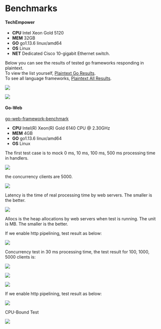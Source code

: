 # Benchmarks

#### TechEmpower
* **CPU**  Intel Xeon Gold 5120  
* **MEM** 32GB  
* **GO** go1.13.6 linux/amd64  
* **OS** Linux  
* **NET** Dedicated Cisco 10-gigabit Ethernet switch.


Below you can see the results of tested go frameworks responding in plaintext.  
To view the list yourself, [Plaintext Go Results](https://www.techempower.com/benchmarks/#section=test&runid=739210f5-fcac-4e74-8d65-12f68368b0bd&hw=ph&test=plaintext&l=zijocf-v).  
To see all language frameworks, [Plaintext All Results](https://www.techempower.com/benchmarks/#section=test&runid=739210f5-fcac-4e74-8d65-12f68368b0bd&hw=ph&test=plaintext).  

![](static/benchmarks/techempower-plaintext.png)

![](static/benchmarks/techempower-plaintext-latency.png)

#### Go-Web
[go-web-framework-benchmark](https://github.com/smallnest/go-web-framework-benchmark)

* **CPU** Intel(R) Xeon(R) Gold 6140 CPU @ 2.30GHz
* **MEM** 4GB
* **GO** go1.13.6 linux/amd64
* **OS** Linux  

The first test case is to mock 0 ms, 10 ms, 100 ms, 500 ms processing time in handlers.  

![](static/benchmarks/benchmark.png)

the concurrency clients are 5000.

![](static/benchmarks/benchmark_latency.png)

Latency is the time of real processing time by web servers. The smaller is the better.

![](static/benchmarks/benchmark_alloc.png)

Allocs is the heap allocations by web servers when test is running. The unit is MB. The smaller is the better.

If we enable http pipelining, test result as below:

![](static/benchmarks/benchmark-pipeline.png)

Concurrency test in 30 ms processing time, the test result for 100, 1000, 5000 clients is:

![](static/benchmarks/concurrency.png)

![](static/benchmarks/concurrency_latency.png)

![](static/benchmarks/concurrency_alloc.png)

If we enable http pipelining, test result as below:

![](static/benchmarks/concurrency-pipeline.png)

CPU-Bound Test  

![](static/benchmarks/cpubound_benchmark.png)

